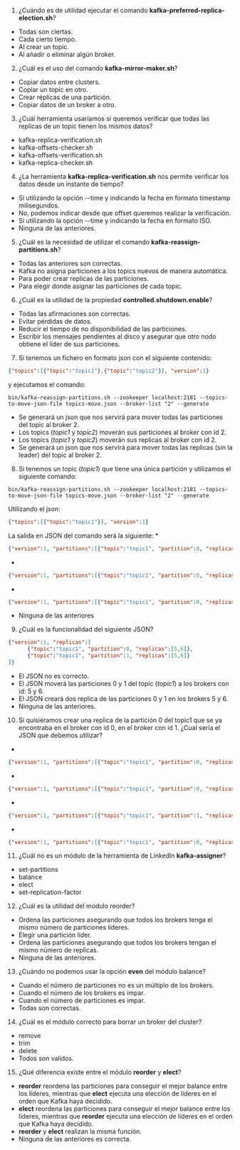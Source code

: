 1. ¿Cuándo es de utilidad ejecutar el comando **kafka-preferred-replica-election.sh**?
  * Todas son ciertas.
  * Cada cierto tiempo.
  * Al crear un topic.
  * Al añadir o eliminar algún broker.

2. ¿Cuál es el uso del comando **kafka-mirror-maker.sh**?
  * Copiar datos entre clusters.
  * Copiar un topic en otro.
  * Crear réplicas de una partición.
  * Copiar datos de un broker a otro.

3. ¿Cuál herramienta usaríamos si queremos verificar que todas las replicas de un topic tienen los mismos datos?
  * kafka-replica-verification.sh
  * kafka-offsets-checker.sh
  * kafka-offsets-verification.sh
  * kafka-replica-checker.sh

4. ¿La herramienta **kafka-replica-verification.sh** nos permite verificar los datos desde un instante de tiempo?
  * Si utilizando la opción --time y indicando la fecha en formato timestamp milisegundos.
  * No, podemos indicar desde que offset queremos realizar la verificación.
  * Si utilizando la opción --time y indicando la fecha en formato ISO.
  * Ninguna de las anteriores.

5. ¿Cuál es la necesidad de utilizar el comando **kafka-reassign-partitions.sh**?
  * Todas las anteriores son correctas.
  * Kafka no asigna particiones a los topics nuevos de manera automática.
  * Para poder crear replicas de las particiones.
  * Para elegir donde asignar las particiones de cada topic.

6. ¿Cuál es la utilidad de la propiedad **controlled.shutdown.enable**?
  * Todas las afirmaciones son correctas.
  * Evitar pérdidas de datos.
  * Reducir el tiempo de no disponibilidad de las particiones.
  * Escribir los mensajes pendientes al disco y asegurar que otro nodo obtiene el líder de sus particiones.

7. Si tenemos un fichero en formato json con el siguiente contenido:
```json
{"topics":[{"topic":"topic1"},{"topic":"topic2"}], "version":1}
```
y ejecutamos el comando:
```
bin/kafka-reassign-partitions.sh --zookeeper localhost:2181 --topics-to-move-json-file topics-move.json --broker-list "2" --generate
```
  * Se generará un json que nos servirá para mover todas las particiones del topic al broker 2.
  * Los topics (*topic1* y *topic2*) moverán sus particiones al broker con id 2.
  * Los topics (*topic1* y *topic2*) moverán sus replicas al broker con id 2.
  * Se generará un json que nos servirá para mover todas las replicas (sin la leader) del topic al broker 2.

8. Si tenemos un topic (*topic1*) que tiene una única partición y utilizamos el siguiente comando:
```
bin/kafka-reassign-partitions.sh --zookeeper localhost:2181 --topics-to-move-json-file topics-move.json --broker-list "2" --generate
```
Utilizando el json:
```json
{"topics":[{"topic":"topic1"}], "version":1}
```
La salida en JSON del comando será la siguiente:
  *
  ```json
  {"version":1, "partitions":[{"topic":"topic1", "partition":0, "replicas":[2]}]}
  ```
  *
  ```json
  {"version":1, "partitions":[{"topic":"topic1", "partition":0, "replicas":[0,1]}]}
  ```
  *
  ```json
  {"version":1, "partitions":[{"topic":"topic1", "partition":0, "replicas":[0,1,2]}]}
  ```
  * Ninguna de las anteriores

9. ¿Cuál es la funcionalidad del siguiente JSON?
```json
{"version":1, "replicas":[
      {"topic":"topic1", "partition":0, "replicas":[5,6]},
      {"topic":"topic1", "partition":1, "replicas":[5,6]}
]}
```
  * El JSON no es correcto.
  * El JSON moverá las particiones 0 y 1 del topic (*topic1*) a los brokers con id: 5 y 6.
  * El JSON creará dos replica de las particiones 0 y 1 en los brokers 5 y 6.
  * Ninguna de las anteriores.

10. Si quisiéramos crear una replica de la partición 0 del topic1 que se ya encontraba en el broker con id 0, en el broker con id 1. ¿Cual sería el JSON que debemos utilizar?
  *
  ```json
  {"version":1, "partitions":[{"topic":"topic1", "partition":0, "replicas":[0,1]}]}
  ```
  *
  ```json
  {"version":1, "partitions":[{"topic":"topic1", "partition":0, "replicas":[1]}]}
  ```
  *
  ```json
  {"version":1, "partitions":[{"topic":"topic1", "partition":1, "replicas":[0]}]}
  ```
  *
  ```json
  {"version":1, "partitions":[{"topic":"topic1", "partition":0, "replicas":[0]}]}
  ```  
11. ¿Cuál no es un  módulo de la herramienta de LinkedIn **kafka-assigner**?
  * set-partitions
  * balance
  * elect
  * set-replication-factor

12. ¿Cuál es la utilidad del modulo reorder?
  * Ordena las particiones asegurando que todos los brokers tenga el mismo número de particiones líderes.
  * Elegir una partición líder.
  * Ordena las particiones asegurando que todos los brokers tengan el mismo número de replicas.
  * Ninguna de las anteriores.

13. ¿Cuándo no podemos usar la opción **even** del módulo balance?
  * Cuando el número de particiones no es un múltiplo de los brokers.
  * Cuando el número de los brokers es impar.
  * Cuando el número de particiones es impar.
  * Todas son correctas.

14. ¿Cuál es el módulo correcto para borrar un broker del cluster?
  * remove
  * trim
  * delete
  * Todos son validos.

15. ¿Qué diferencia existe entre el módulo **reorder** y **elect**?
  * **reorder** reordena las particiones para conseguir el mejor balance entre los líderes, mientras que **elect** ejecuta una elección de líderes en el orden que Kafka haya decidido.
  * **elect** reordena las particiones para conseguir el mejor balance entre los líderes, mientras que **reorder** ejecuta una elección de líderes en el orden que Kafka haya decidido.
  * **reorder** y **elect** realizan la misma función.
  * Ninguna de las anteriores es correcta.
